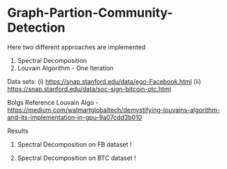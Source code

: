 # Graph-Partion-Community-Detection
Here two different approaches are implemented
1. Spectral Decomposition
2. Louvain Algorithm - One Iteration

Data sets: 
(i) https://snap.stanford.edu/data/ego-Facebook.html
(ii) https://snap.stanford.edu/data/soc-sign-bitcoin-otc.html

Bolgs Reference
Louvain Algo - https://medium.com/walmartglobaltech/demystifying-louvains-algorithm-and-its-implementation-in-gpu-9a07cdd3b010

Results
1. Spectral Decomposition on FB dataset
  ! [](https://github.com/AnmolGarg98/Graph-Partion-Community-Detection/blob/main/fbk_decomp.PNG)
  
2. Spectral Decomposition on BTC dataset
  ! []([https://github.com/AnmolGarg98/Graph-Partion-Community-Detection/blob/main/fbk_decomp.PNG](https://github.com/AnmolGarg98/Graph-Partion-Community-Detection/blob/main/btc_decomp.PNG))

